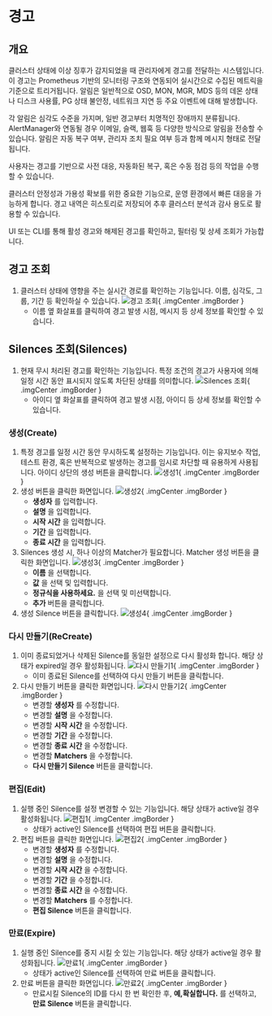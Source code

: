 # 경고
## 개요
클러스터 상태에 이상 징후가 감지되었을 때 관리자에게 경고를 전달하는 시스템입니다.
이 경고는 Prometheus 기반의 모니터링 구조와 연동되어 실시간으로 수집된 메트릭을 기준으로 트리거됩니다.
알림은 일반적으로 OSD, MON, MGR, MDS 등의 데몬 상태나 디스크 사용률, PG 상태 불안정, 네트워크 지연 등 주요 이벤트에 대해 발생합니다.

각 알림은 심각도 수준을 가지며, 일반 경고부터 치명적인 장애까지 분류됩니다.
AlertManager와 연동될 경우 이메일, 슬랙, 웹훅 등 다양한 방식으로 알림을 전송할 수 있습니다.
알림은 자동 복구 여부, 관리자 조치 필요 여부 등과 함께 메시지 형태로 전달됩니다.

사용자는 경고를 기반으로 사전 대응, 자동화된 복구, 혹은 수동 점검 등의 작업을 수행할 수 있습니다.

클러스터 안정성과 가용성 확보를 위한 중요한 기능으로, 운영 환경에서 빠른 대응을 가능하게 합니다.
경고 내역은 히스토리로 저장되어 추후 클러스터 분석과 감사 용도로 활용할 수 있습니다.

UI 또는 CLI를 통해 활성 경고와 해제된 경고를 확인하고, 필터링 및 상세 조회가 가능합니다.

## 경고 조회
1. 클러스터 상태에 영향을 주는 실시간 경로를 확인하는 기능입니다. 이름, 심각도, 그룹, 기간 등 확인하실 수 있습니다.
    ![경고 조회](../../assets/images/admin-guide/glue/cluster/alert/glue-alert-check.png){ .imgCenter .imgBorder }
    - 이름 옆 화살표를 클릭하여 경고 발생 시점, 메시지 등 상세 정보를 확인할 수 있습니다.

## Silences 조회(Silences)
1. 현재 무시 처리된 경고를 확인하는 기능입니다. 특정 조건의 경고가 사용자에 의해 일정 시간 동안 표시되지 않도록 차단된 상태를 의미합니다.
    ![Silences 조회](../../assets/images/admin-guide/glue/cluster/alert/glue-silences-check.png){ .imgCenter .imgBorder }
    - 아이디 옆 화살표를 클릭하여 경고 발생 시점, 아이디 등 상세 정보를 확인할 수 있습니다.

### 생성(Create)
1. 특정 경고를 일정 시간 동안 무시하도록 설정하는 기능입니다. 이는 유지보수 작업, 테스트 환경, 혹은 반복적으로 발생하는 경고를 임시로 차단할 때 유용하게 사용됩니다. 아이디 상단의 생성 버튼을 클릭합니다.
    ![생성1](../../assets/images/admin-guide/glue/cluster/alert/glue-silences-add-1.png){ .imgCenter .imgBorder }
2. 생성 버튼을 클릭한 화면입니다.
    ![생성2](../../assets/images/admin-guide/glue/cluster/alert/glue-silences-add-2.png){ .imgCenter .imgBorder }
    - **생성자** 를 입력합니다.
    - **설명** 을 입력합니다.
    - **시작 시간** 을 입력합니다.
    - **기간** 을 입력합니다.
    - **종료 시간** 을 입력합니다.
3. Silences 생성 시, 하나 이상의 Matcher가 필요합니다. Matcher 생성 버튼을 클릭한 화면입니다.
    ![생성3](../../assets/images/admin-guide/glue/cluster/alert/glue-silences-add-3.png){ .imgCenter .imgBorder }
    - **이름** 을 선택합니다.
    - **값** 을 선택 및 입력합니다.
    - **정규식을 사용하세요.** 을 선택 및 미선택합니다.
    - **추가** 버튼을 클릭합니다.
4. 생성 Silence 버튼을 클릭합니다.
    ![생성4](../../assets/images/admin-guide/glue/cluster/alert/glue-silences-add-4.png){ .imgCenter .imgBorder }

### 다시 만들기(ReCreate)
1. 이미 종료되었거나 삭제된 Silence를 동일한 설정으로 다시 활성화 합니다. 해당 상태가 expired일 경우 활성화됩니다.
    ![다시 만들기1](../../assets/images/admin-guide/glue/cluster/alert/glue-silences-recreate-1.png){ .imgCenter .imgBorder }
    - 이미 종료된 Silence를 선택하여 다시 만들기 버튼을 클릭합니다.
2. 다시 만들기 버튼을 클릭한 화면입니다.
    ![다시 만들기2](../../assets/images/admin-guide/glue/cluster/alert/glue-silences-recreate-2.png){ .imgCenter .imgBorder }
    - 변경할 **생성자** 를 수정합니다.
    - 변경할 **설명** 을 수정합니다.
    - 변경할 **시작 시간** 을 수정합니다.
    - 변경할 **기간** 을 수정합니다.
    - 변경할 **종료 시간** 을 수정합니다.
    - 변경할 **Matchers** 을 수정합니다.
    - **다시 만들기 Silence** 버튼을 클릭합니다.

### 편집(Edit)
1. 실행 중인 Silence를 설정 변경할 수 있는 기능입니다. 해당 상태가 active일 경우 활성화됩니다.
    ![편집1](../../assets/images/admin-guide/glue/cluster/alert/glue-silences-edit-1.png){ .imgCenter .imgBorder }
    - 상태가 active인 Silence를 선택하여 편집 버튼을 클릭합니다.
2. 편집 버튼을 클릭한 화면입니다.
    ![편집2](../../assets/images/admin-guide/glue/cluster/alert/glue-silences-edit-2.png){ .imgCenter .imgBorder }
    - 변경할 **생성자** 를 수정합니다.
    - 변경할 **설명** 을 수정합니다.
    - 변경할 **시작 시간** 을 수정합니다.
    - 변경할 **기간** 을 수정합니다.
    - 변경할 **종료 시간** 을 수정합니다.
    - 변경할 **Matchers** 를 수정합니다.
    - **편집 Silence** 버튼을 클릭합니다.

### 만료(Expire)
1. 실행 중인 Silence를 중지 시킬 숫 있는 기능입니다. 해당 상태가 active일 경우 활성화됩니다.
    ![만료1](../../assets/images/admin-guide/glue/cluster/alert/glue-silences-expire-1.png){ .imgCenter .imgBorder }
    - 상태가 active인 Silence를 선택하여 만료 버튼을 클릭합니다.
2. 만료 버튼을 클릭한 화면입니다.
    ![만료2](../../assets/images/admin-guide/glue/cluster/alert/glue-silences-expire-2.png){ .imgCenter .imgBorder }
    - 만료시킬 Silence의 ID를 다시 한 번 확인한 후, **예,확실합니다.** 를 선택하고, **만료 Silence** 버튼을 클릭합니다.